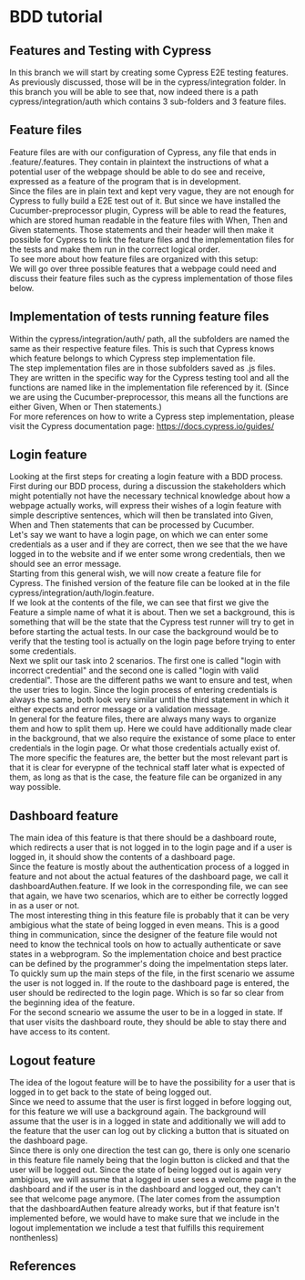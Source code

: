 # BDD tutorial
## Features and Testing with Cypress
 In this branch we will start by creating some Cypress E2E testing features.\
As previously discussed, those will be in the cypress/integration folder. In this branch you will be able to see that, now indeed there is a path cypress/integration/auth which contains 3 sub-folders and 3 feature files.

## Feature files
 Feature files are with our configuration of Cypress, any file that ends in .feature/.features. They contain in plaintext the instructions of what a potential user of the webpage should be able to do see and receive, expressed as a feature of the program that is in development.\
 Since the files are in plain text and kept very vague, they are not enough for Cypress to fully build a E2E test out of it. But since we have installed the Cucumber-preprocessor plugin, Cypress will be able to read the features, which are stored human readable in the feature files with When, Then and Given statements. Those statements and their header will then make it possible for Cypress to link the feature files and the implementation files for the tests and make them run in the correct logical order.\
To see more about how feature files are organized with this setup:  \
We will go over three possible features that a webpage could need and discuss their feature files such as the cypress implementation of those files below.

## Implementation of tests running feature files
 Within the cypress/integration/auth/ path, all the subfolders are named the same as their respective feature files. This is such that Cypress knows which feature belongs to which Cypress step implementation file.\
 The step implementation files are in those subfolders saved as .js files. They are written in the specific way for the Cypress testing tool and all the functions are named like in the implementation file referenced by it. (Since we are using the Cucumber-preprocessor, this means all the functions are either Given, When or Then statements.)\
 For more references on how to write a Cypress step implementation, please visit the Cypress documentation page: https://docs.cypress.io/guides/

## Login feature
 Looking at the first steps for creating a login feature with a BDD process.\
 First during our BDD process, during a discussion the stakeholders which might potentially not have the necessary technical knowledge about how a webpage actually works, will express their wishes of a login feature with simple descriptive sentences, which will then be translated into Given, When and Then statements that can be processed by Cucumber.\
 Let's say we want to have a login page, on which we can enter some credentials as a user and if they are correct, then we see that the we have logged in to the website and if we enter some wrong credentials, then we should see an error message.\
 Starting from this general wish, we will now create a feature file for Cypress. The finished version of the feature file can be looked at in the file cypress/integration/auth/login.feature.\
 If we look at the contents of the file, we can see that first we give the Feature a simple name of what it is about. Then we set a background, this is something that will be the state that the Cypress test runner will try to get in before starting the actual tests. In our case the background would be to verify that the testing tool is actually on the login page before trying to enter some credentials.\
 Next we split our task into 2 scenarios. The first one is called "login with incorrect credential" and the second one is called "login with valid credential". Those are the different paths we want to ensure and test, when the user tries to login. Since the login process of entering credentials is always the same, both look very similar until the third statement in which it either expects and error message or a validation message.\
 In general for the feature files, there are always many ways to organize them and how to split them up. Here we could have additionally made clear in the background, that we also require the existance of some place to enter credentials in the login page. Or what those credentials actually exist of. The more specific the features are, the better but the most relevant part is that it is clear for everypne of the technical staff later what is expected of them, as long as that is the case, the feature file can be organized in any way possible.

## Dashboard feature
 The main idea of this feature is that there should be a dashboard route, which redirects a user that is not logged in to the login page and if a user is logged in, it should show the contents of a dashboard page.\
 Since the feature is mostly about the authentication process of a logged in feature and not about the actual features of the dashboard page, we call it dashboardAuthen.feature.  If we look in the corresponding file, we can see that again, we have two scenarios, which are to either be correctly logged in as a user or not.\
 The most interesting thing in this feature file is probably that it can be very ambigious what the state of being logged in even means. This is a good thing in communication, since the designer of the feature file would not need to know the technical tools on how to actually authenticate or save states in a webprogram. So the implementation choice and best practice can be defined by the programmer's doing the impelmentation steps later.\
 To quickly sum up the main steps of the file, in the first scenario we assume the user is not logged in. If the route to the dashboard page is entered, the user should be redirected to the login page. Which is so far so clear from the beginning idea of the feature.\
For the second scneario we assume the user to be in a logged in state. If that user visits the dashboard route, they should be able to stay there and have access to its content.

## Logout feature
 The idea of the logout feature will be to have the possibility for a user that is logged in to get back to the state of being logged out.\
 Since we need to assume that the user is first logged in before logging out, for this feature we will use a background again. The background will assume that the user is in a logged in state and additionally we will add to the feature that the user can log out by clicking a button that is situated on the dashboard page.\
 Since there is only one direction the test can go, there is only one scenario in this feature file namely being that the login button is clicked and that the user will be logged out. Since the state of being logged out is again very ambigious, we will assume that a logged in user sees a welcome page in the dashboard and if the user is in the dashboard and logged out, they can't see that welcome page anymore. (The later comes from the assumption that the dashboardAuthen feature already works, but if that feature isn't implemented before, we would have to make sure that we include in the logout implementation we include a test that fulfills this requirement nonthenless)

## References
